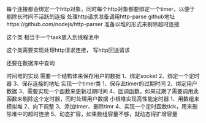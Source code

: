 每个连接都会绑定一个http对象，同时每个http对象都要绑定一个timer，以便于剔除长时间不活跃的连接
处理http请求准备调用http-parse      github地址https://github.com/nodejs/http-parser
准备以堆的形式来剔除超时连接


这个类 相当于一个task放入到线程池中


这个类需要实现处理http请求连接，
写http回送请求

还要在数据库中查询


时间堆的实现
需要一个结构体来保存用户的数据
    1、绑定socket
    2、绑定一个定时器
    3、保存连接的地址
实现一个timer类
    1、保存此timer的过期时间
    2、绑定用户数据
    3、需要实现一个函数来更新过期时间
    4、回调函数，如果过期了需要调用此函数来剔除这个定时器，同时处理用户数据
小根堆实现高性能定时器
    1、用数组来模拟堆
    2、向下调整
    3、添加timer、删除timr
    4、实现一个定时函数tick，用来删除堆中的超时连接
    5、动态扩容，如果数组容量不够，就动态得扩增容量
